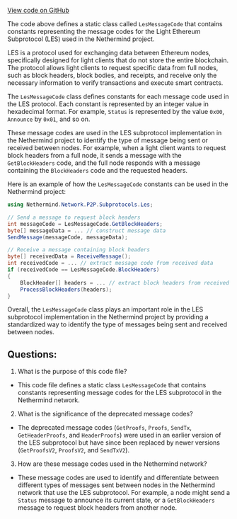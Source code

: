 [View code on GitHub](https://github.com/NethermindEth/nethermind/src/Nethermind/Nethermind.Network/P2P/Subprotocols/Les/LesMessageCode.cs)

The code above defines a static class called `LesMessageCode` that contains constants representing the message codes for the Light Ethereum Subprotocol (LES) used in the Nethermind project. 

LES is a protocol used for exchanging data between Ethereum nodes, specifically designed for light clients that do not store the entire blockchain. The protocol allows light clients to request specific data from full nodes, such as block headers, block bodies, and receipts, and receive only the necessary information to verify transactions and execute smart contracts.

The `LesMessageCode` class defines constants for each message code used in the LES protocol. Each constant is represented by an integer value in hexadecimal format. For example, `Status` is represented by the value `0x00`, `Announce` by `0x01`, and so on. 

These message codes are used in the LES subprotocol implementation in the Nethermind project to identify the type of message being sent or received between nodes. For example, when a light client wants to request block headers from a full node, it sends a message with the `GetBlockHeaders` code, and the full node responds with a message containing the `BlockHeaders` code and the requested headers.

Here is an example of how the `LesMessageCode` constants can be used in the Nethermind project:

```csharp
using Nethermind.Network.P2P.Subprotocols.Les;

// Send a message to request block headers
int messageCode = LesMessageCode.GetBlockHeaders;
byte[] messageData = ... // construct message data
SendMessage(messageCode, messageData);

// Receive a message containing block headers
byte[] receivedData = ReceiveMessage();
int receivedCode = ... // extract message code from received data
if (receivedCode == LesMessageCode.BlockHeaders)
{
    BlockHeader[] headers = ... // extract block headers from received data
    ProcessBlockHeaders(headers);
}
```

Overall, the `LesMessageCode` class plays an important role in the LES subprotocol implementation in the Nethermind project by providing a standardized way to identify the type of messages being sent and received between nodes.
## Questions: 
 1. What is the purpose of this code file?
- This code file defines a static class `LesMessageCode` that contains constants representing message codes for the LES subprotocol in the Nethermind network.

2. What is the significance of the deprecated message codes?
- The deprecated message codes (`GetProofs`, `Proofs`, `SendTx`, `GetHeaderProofs`, and `HeaderProofs`) were used in an earlier version of the LES subprotocol but have since been replaced by newer versions (`GetProofsV2`, `ProofsV2`, and `SendTxV2`). 

3. How are these message codes used in the Nethermind network?
- These message codes are used to identify and differentiate between different types of messages sent between nodes in the Nethermind network that use the LES subprotocol. For example, a node might send a `Status` message to announce its current state, or a `GetBlockHeaders` message to request block headers from another node.